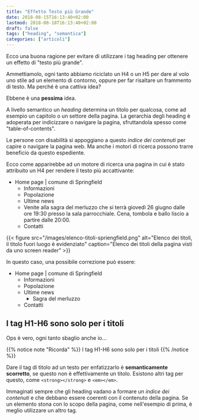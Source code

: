 ```yaml
---
title: "Effetto Testo più Grande"
date: 2018-08-15T16:13:40+02:00
lastmod: 2018-08-18T16:13:40+02:00
draft: false
tags: ["heading", "semantica"]
categories: ["articoli"]
---
```


Ecco una buona ragione per evitare di utilizzare i tag heading per ottenere un effetto di "testo più grande".

Ammettiamolo, ogni tanto abbiamo riciclato un H4 o un H5 per dare al volo uno stile ad un elemento di contorno, oppure per far risaltare un frammento di testo.
Ma perché è una cattiva idea?

<!--more-->

Ebbene è una **pessima** idea.

A livello semantico un *heading* determina un titolo per qualcosa, come ad esempio un capitolo o un settore della pagina.
La gerarchia degli heading è adoperata per indicizzare o navigare la pagina, sfruttandola spesso come "table-of-contents".

Le persone con disabilità si appoggiano a questo *indice dei contenuti* per capire o navigare la pagina web.
Ma anche i motori di ricerca possono trarre beneficio da questo espediente.

Ecco come apparirebbe ad un motore di ricerca una pagina in cui è stato attribuito un H4 per rendere il testo più accattivante:

* Home page | comune di Springfield
	* Informazioni
	* Popolazione
	* Ultime news
	* Venite alla sagra del merluzzo che si terrà giovedì 26 giugno dalle ore 19:30 presso la sala parrocchiale. Cena, tombola e ballo liscio a partire dalle 20:00.
	* Contatti

{{< figure src="/images/elenco-titoli-spriengfield.png" alt="Elenco dei titoli, il titolo fuori luogo è evidenziato" caption="Elenco dei titoli della pagina visti da uno screen reader" >}}

In questo caso, una possibile correzione può essere:

* Home page | comune di Springfield
	* Informazioni
	* Popolazione
	* Ultime news
		* Sagra del merluzzo
	* Contatti





## I tag H1-H6 sono solo per i titoli

Ops è vero, ogni tanto sbaglio anche io...

{{% notice note "Ricorda" %}}
I tag H1-H6 sono solo per i titoli
{{% /notice %}}

Dare il tag di titolo ad un testo per enfatizzarlo è **semanticamente scorretto**, se questo non è effettivamente un titolo.
Esistono altri tag per questo, come `<strong></strong>` e `<em></em>`.

Immaginati sempre che gli heading vadano a formare un *indice dei contenuti* e che debbano essere coerenti con il contenuto della pagina.
Se un elemento stona con lo scopo della pagina, come nell'esempio di prima, è meglio utilizzare un altro tag.
